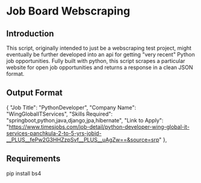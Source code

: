 # Job Board Webscraping
## Introduction
This script, originally intended to just be a webscraping test project, might eventually be further developed into an api for getting "very recent" Python job opportunities. Fully built with python, this script scrapes a particular website for open job opportunities and returns a response in a clean JSON format.

## Output Format
   {
        "Job Title": "PythonDeveloper",
        "Company Name": "WingGlobalITServices",
        "Skills Required": "springboot,python,java,django,jpa,hibernate",
        "Link to Apply": "https://www.timesjobs.com/job-detail/python-developer-wing-global-it-services-panchkula-2-to-5-yrs-jobid-__PLUS__fePw2G3HHZzpSvf__PLUS__uAgZw==&source=srp"
    },

## Requirements
pip install bs4


